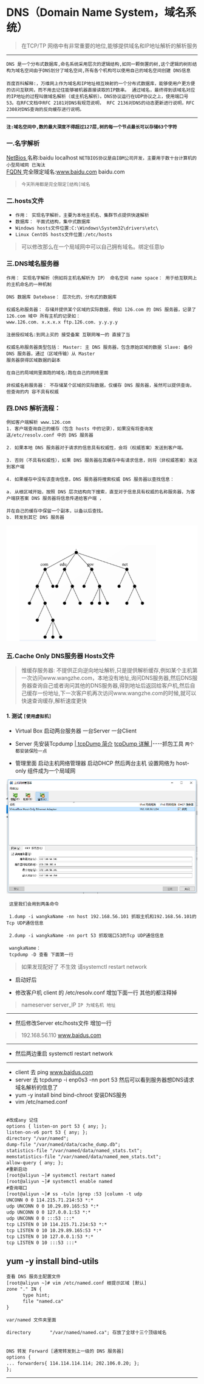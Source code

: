 DNS（Domain Name System，域名系统）
=====
> 在TCP/TP 网络中有非常重要的地位,能够提供域名和IP地址解析的解析服务  

---
`DNS 是一个分布式数据库,命名系统采用层次的逻辑结构,如同一颗倒置的树,这个逻辑的树形结构为域名空间由于DNS划分了域名空间,所有各个机构可以使用自己的域名空间创建
DNS信息`
<br/><br/>
`百度百科解释:，万维网上作为域名和IP地址相互映射的一个分布式数据库，能够使用户更方便的访问互联网，而不用去记住能够被机器直接读取的IP数串。
通过域名，最终得到该域名对应的IP地址的过程叫做域名解析（或主机名解析）。DNS协议运行在UDP协议之上，使用端口号53。在RFC文档中RFC 2181对DNS有规范说明，
RFC 2136对DNS的动态更新进行说明，RFC 2308对DNS查询的反向缓存进行说明。`  

----
**`注:域名空间中,数的最大深度不得超过127层,树的每一个节点最长可以存储63个字符`**
### 一.名字解析
[NetBios ](https://baike.baidu.com/item/NETBIOS/611263?fr=aladdin)名称:baidu localhost `NETBIOS协议是由IBM公司开发，主要用于数十台计算机的小型局域网 已淘汰`  
[FQDN ](https://baike.baidu.com/item/FQDN/5102541?fr=aladdin) 完全限定域名:www.baidu.com  baidu.com
> `今天所用都是完全限定[结构]域名`
### 二.hosts文件 
* `作用： 实现名字解析，主要为本地主机名、集群节点提供快速解析`
* `数据库： 平面式结构，集中式数据库`
* `Windows hosts文件位置:C:\Windows\System32\drivers\etc\`
* `Linux CentOS hosts文件位置:/etc/hosts`
> 可以修改那么在一个局域网中可以自己拥有域名。绑定任意Ip 
### 三.DNS域名服务器
```
作用： 实现名字解析（例如将主机名解析为 IP） 命名空间 name space： 用于给互联网上的主机命名的一种机制 
 
DNS 数据库 Datebase： 层次化的，分布式的数据库 
 
权威名称服务器： 存储并提供某个区域的实际数据，例如 126.com 的 DNS 服务器，记录了 126.com 域中 所有主机的记录如：
www.126.com. x.x.x.x ftp.126.com. y.y.y.y 

注册授权域名:到网上买的 接受备案 互联网唯一的 直接了当 
 
权威名称服务器类型包括： Master: 主 DNS 服务器，包含原始区域的数据 Slave: 备份 DNS 服务器，通过（区域传输）从 Master 
服务器获得区域数据的副本 

在自己的局域网里面跑的域名:跑在自己的网络里面
 
非权威名称服务器： 不存储某个区域的实际数据，仅缓存 DNS 服务器，虽然可以提供查询，但查询的内 容不具有权威
```
### 四.DNS 解析流程： 
```
例如客户端解析 www.126.com 
1. 客户端查询自己的缓存（包含 hosts 中的记录），如果没有将查询发送/etc/resolv.conf 中的 DNS 服务器 

2. 如果本地 DNS 服务器对于请求的信息具有权威性，会将（权威答案）发送到客户端。 

3. 否则（不具有权威性），如果 DNS 服务器在其缓存中有请求信息，则将（非权威答案）发送到客户端  

4. 如果缓存中没有该查询信息，DNS 服务器将搜索权威 DNS 服务器以查找信息：

a. 从根区域开始，按照 DNS 层次结构向下搜索，直至对于信息具有权威的名称服务器，为客户端获答案 DNS 服务器将信息传递给客户端 ，

并在自己的缓存中保留一个副本，以备以后查找。 
b. 转发到其它 DNS 服务器 

``` 
![DNS解析图片](/Image/DNS.png)
### 五.Cache Only DNS服务器 Hosts文件
> 惟缓存服务器: 不提供正向逆向地址解析,只是提供解析缓存,例如某个主机第一次访问www.wangzhe.com，本地没有地址,询问DNS服务器,然后DNS服务器查询自己或者询问其他的DNS服务器,得到地址后返回给客户机,然后自己缓存一份地址,下一次客户机再次访问www.wangzhe.com的时候,就可以快速查询缓存,解析速度更快
#### 1. 测试 `[使用虚拟机]`
* Virtual Box 启动两台服务器 一台Server 一台Client 

* Server 先安装Tcpdump [| tcpDump 简介](https://www.cnblogs.com/f-ck-need-u/p/7064286.html) [tcpDump 详解 |](https://www.cnblogs.com/tingyuxuanzhuzi/p/6906199.html)----抓包工具 `两个都安装保险一点`

* 管理里面 启动主机网络管理器 启动DHCP  然后两台主机 设置网络为 host-only 组件成为一个局域网

![主机管理](/Image/DHCP_Host_only.png)
``` shell
 这里我们会用到两条命令
 
 1.dump -i wangkaName -nn host 192.168.56.101 抓取主机和192.168.56.101的Tcp UDP通信信息
 
 2.dump -i wangkaName -nn port 53 抓取端口53的Tcp UDP通信信息
 
 wangkaName： 
 tcpdump -D 查看 下面第一行
```
> 如果发现配好了 不生效  请systemctl restart network

* 启动好后

* 修改客户机 client 的 /etc/resolv.conf 增加下面一行  其他的都注释掉 
> nameserver server_IP `IP 为域名机 地址`
-----
* 然后修改Server etc/hosts文件 增加一行  
> 192.168.56.110 www.baidus.com
------------
* 然后两边重启
systemctl restart network
------
* client 去 ping  www.baidus.com
* server 去 tcpdump -i enp0s3 -nn port 53 然后可以看到服务器想DNS请求域名解析的信息了
* yum -y install bind bind-chroot  安装DNS服务
* vim /etc/named.conf
``` shell

#改成any 记住 
options { listen-on port 53 { any; }; 
listen-on-v6 port 53 { any; }; 
directory "/var/named"; 
dump-file "/var/named/data/cache_dump.db";
statistics-file "/var/named/data/named_stats.txt";
memstatistics-file "/var/named/data/named_mem_stats.txt"; 
allow-query { any; }; 
#重新启动 
[root@aliyun ~]# systemctl restart named 
[root@aliyun ~]# systemctl enable named 
#查询端口 
[root@aliyun ~]# ss -tuln |grep :53 |column -t udp
UNCONN 0 0 114.215.71.214:53 *:* 
udp UNCONN 0 0 10.29.89.165:53 *:* 
udp UNCONN 0 0 127.0.0.1:53 *:* 
udp UNCONN 0 0 :::53 :::* 
tcp LISTEN 0 10 114.215.71.214:53 *:* 
tcp LISTEN 0 10 10.29.89.165:53 *:* 
tcp LISTEN 0 10 127.0.0.1:53 *:* 
tcp LISTEN 0 10 :::53 :::* 
```
yum -y install bind-utils
-----
```
查看 DNS 服务主配置文件
[root@aliyun ~]# vim /etc/named.conf 根提示区域 [默认] 
zone "." IN {
      type hint;
      file "named.ca"
}

var/named 文件夹里面

directory       "/var/named/named.ca"; 存放了全球十三个顶级域名

 
DNS 转发 Forward [通常转发到上一级的 DNS 服务器] 
options { 
... forwarders{ 114.114.114.114; 202.106.0.20; }; 
};
```
-----
